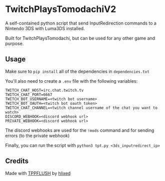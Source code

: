 # TwitchPlaysTomodachiV2

A self-contained python script that send InputRedirection commands to a Nintendo 3DS with Luma3DS installed.

Built for TwitchPlaysTomodachi, but can be used for any other game and purpose.

## Usage

Make sure to `pip install` all of the dependencies in `dependencies.txt`

You'll also need to create a `.env` file with the following variables:

```
TWITCH_CHAT_HOST=irc.chat.twitch.tv
TWITCH_CHAT_PORT=6667
TWITCH_BOT_USERNAME=<twitch bot username>
TWITCH_BOT_OAUTH=<twitch bot oauth token>
TWITCH_CHAT_CHANNEL=<twitch channel username of the chat you want to watch>
DISCORD_WEBHOOK=<discord webhook url>
PRIVATE_WEBHOOK=<discord webhook url>
```

The discord webhooks are used for the `!mods` command and for sending errors (to the private webhook)

Finally, you can run the script with `python3 tpt.py <3ds_inputredirect_ip>`

## Credits
Made with [TPPFLUSH](https://github.com/hlixed/TPPFLUSH) by [hlixed](https://github.com/hlinxed)
